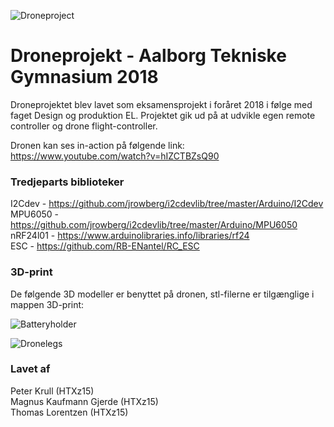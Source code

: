 ![Droneproject](https://raw.githubusercontent.com/tlorentzen/P5-drone/master/drone.png "Droneproject")
# Droneprojekt - Aalborg Tekniske Gymnasium 2018

Droneprojektet blev lavet som eksamensprojekt i foråret 2018 i følge med faget Design og produktion EL. Projektet gik ud på at udvikle egen remote controller og drone flight-controller.<br>

Dronen kan ses in-action på følgende link:<br>
<a href="https://www.youtube.com/watch?v=hIZCTBZsQ90" target="blank">https://www.youtube.com/watch?v=hIZCTBZsQ90</a>

### Tredjeparts biblioteker
I2Cdev - https://github.com/jrowberg/i2cdevlib/tree/master/Arduino/I2Cdev <br>
MPU6050 - https://github.com/jrowberg/i2cdevlib/tree/master/Arduino/MPU6050 <br>
nRF24l01 - https://www.arduinolibraries.info/libraries/rf24 <br>
ESC - https://github.com/RB-ENantel/RC_ESC

### 3D-print

De følgende 3D modeller er benyttet på dronen, stl-filerne er tilgænglige i mappen 3D-print:

![Batteryholder](https://raw.githubusercontent.com/tlorentzen/Droneprojekt-HTX/master/3D-print/Batteryholder.png "Batteryholder")

![Dronelegs](https://raw.githubusercontent.com/tlorentzen/Droneprojekt-HTX/master/3D-print/Dronelegs.png "Dronelegs")

### Lavet af
Peter Krull (HTXz15)<br>
Magnus Kaufmann Gjerde (HTXz15)<br>
Thomas Lorentzen (HTXz15)
